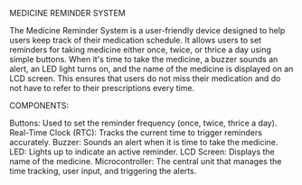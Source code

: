 MEDICINE REMINDER SYSTEM

The Medicine Reminder System is a user-friendly device designed to help users keep track of their medication schedule. 
It allows users to set reminders for taking medicine either once, twice, or thrice a day using simple buttons. 
When it's time to take the medicine, a buzzer sounds an alert, an LED light turns on, and the name of the medicine is displayed on an LCD screen. 
This ensures that users do not miss their medication and do not have to refer to their prescriptions every time.

COMPONENTS:

Buttons: Used to set the reminder frequency (once, twice, thrice a day).
Real-Time Clock (RTC): Tracks the current time to trigger reminders accurately.
Buzzer: Sounds an alert when it is time to take the medicine.
LED: Lights up to indicate an active reminder.
LCD Screen: Displays the name of the medicine.
Microcontroller: The central unit that manages the time tracking, user input, and triggering the alerts.
